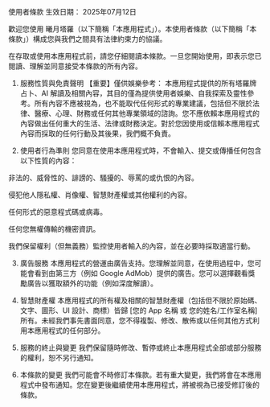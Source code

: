 使用者條款
生效日期： 2025年07月12日

歡迎您使用 曦月塔羅（以下簡稱「本應用程式」）。本使用者條款（以下簡稱「本條款」）構成您與我們之間具有法律約束力的協議。

在存取或使用本應用程式前，請您仔細閱讀本條款。一旦您開始使用，即表示您已閱讀、理解並同意接受本條款的所有內容。

1. 服務性質與免責聲明
【重要】僅供娛樂參考： 本應用程式提供的所有塔羅牌占卜、AI 解讀及相關內容，其目的僅為提供使用者娛樂、自我探索及靈性參考。所有內容不應被視為，也不能取代任何形式的專業建議，包括但不限於法律、醫療、心理、財務或任何其他專業領域的諮詢。您不應依賴本應用程式的內容做出任何重大的生活、法律或財務決定。對於您因使用或信賴本應用程式內容而採取的任何行動及其後果，我們概不負責。

2. 使用者行為準則
您同意在使用本應用程式時，不會輸入、提交或傳播任何包含以下性質的內容：

非法的、威脅性的、誹謗的、騷擾的、辱罵的或仇恨的內容。

侵犯他人隱私權、肖像權、智慧財產權或其他權利的內容。

任何形式的惡意程式碼或病毒。

任何您無權傳輸的機密資訊。

我們保留權利（但無義務）監控使用者輸入的內容，並在必要時採取適當行動。

3. 廣告服務
本應用程式的營運由廣告支持。您理解並同意，在使用過程中，您可能會看到由第三方（例如 Google AdMob）提供的廣告。您可以選擇觀看獎勵廣告以獲取額外的功能（例如深度解讀）。

4. 智慧財產權
本應用程式的所有權及相關的智慧財產權（包括但不限於原始碼、文字、圖形、UI 設計、商標）皆歸 [您的 App 名稱 或 您的姓名/工作室名稱] 所有。未經我們事先書面同意，您不得複製、修改、散佈或以任何其他方式利用本應用程式的任何部分。

5. 服務的終止與變更
我們保留隨時修改、暫停或終止本應用程式全部或部分服務的權利，恕不另行通知。

6. 本條款的變更
我們可能會不時修訂本條款。若有重大變更，我們將會在本應用程式中發布通知。您在變更後繼續使用本應用程式，將被視為已接受修訂後的條款。
